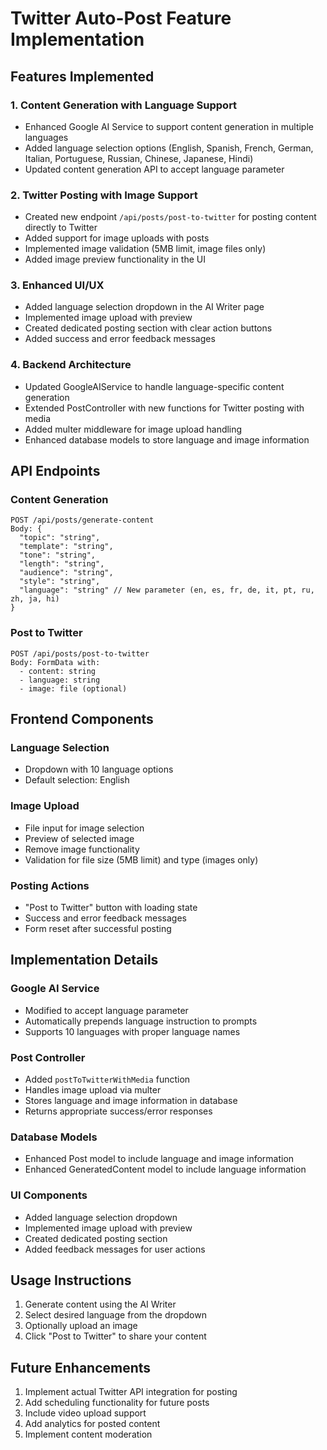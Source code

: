 # Twitter Auto-Post Feature Implementation

## Features Implemented

### 1. Content Generation with Language Support
- Enhanced Google AI Service to support content generation in multiple languages
- Added language selection options (English, Spanish, French, German, Italian, Portuguese, Russian, Chinese, Japanese, Hindi)
- Updated content generation API to accept language parameter

### 2. Twitter Posting with Image Support
- Created new endpoint `/api/posts/post-to-twitter` for posting content directly to Twitter
- Added support for image uploads with posts
- Implemented image validation (5MB limit, image files only)
- Added image preview functionality in the UI

### 3. Enhanced UI/UX
- Added language selection dropdown in the AI Writer page
- Implemented image upload with preview
- Created dedicated posting section with clear action buttons
- Added success and error feedback messages

### 4. Backend Architecture
- Updated GoogleAIService to handle language-specific content generation
- Extended PostController with new functions for Twitter posting with media
- Added multer middleware for image upload handling
- Enhanced database models to store language and image information

## API Endpoints

### Content Generation
```
POST /api/posts/generate-content
Body: {
  "topic": "string",
  "template": "string",
  "tone": "string",
  "length": "string",
  "audience": "string",
  "style": "string",
  "language": "string" // New parameter (en, es, fr, de, it, pt, ru, zh, ja, hi)
}
```

### Post to Twitter
```
POST /api/posts/post-to-twitter
Body: FormData with:
  - content: string
  - language: string
  - image: file (optional)
```

## Frontend Components

### Language Selection
- Dropdown with 10 language options
- Default selection: English

### Image Upload
- File input for image selection
- Preview of selected image
- Remove image functionality
- Validation for file size (5MB limit) and type (images only)

### Posting Actions
- "Post to Twitter" button with loading state
- Success and error feedback messages
- Form reset after successful posting

## Implementation Details

### Google AI Service
- Modified to accept language parameter
- Automatically prepends language instruction to prompts
- Supports 10 languages with proper language names

### Post Controller
- Added `postToTwitterWithMedia` function
- Handles image upload via multer
- Stores language and image information in database
- Returns appropriate success/error responses

### Database Models
- Enhanced Post model to include language and image information
- Enhanced GeneratedContent model to include language information

### UI Components
- Added language selection dropdown
- Implemented image upload with preview
- Created dedicated posting section
- Added feedback messages for user actions

## Usage Instructions

1. Generate content using the AI Writer
2. Select desired language from the dropdown
3. Optionally upload an image
4. Click "Post to Twitter" to share your content

## Future Enhancements

1. Implement actual Twitter API integration for posting
2. Add scheduling functionality for future posts
3. Include video upload support
4. Add analytics for posted content
5. Implement content moderation
